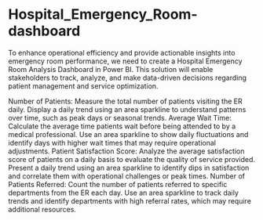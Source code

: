 # Hospital_Emergency_Room-dashboard
To enhance operational efficiency and provide actionable insights into emergency room performance, we need to create a Hospital Emergency Room Analysis Dashboard in Power BI. This solution will enable stakeholders to track, analyze, and make data-driven decisions regarding patient management and service optimization.

Number of Patients:
Measure the total number of patients visiting the ER daily.
Display a daily trend using an area sparkline to understand patterns over time, such as peak days or seasonal trends.
Average Wait Time:
Calculate the average time patients wait before being attended to by a medical professional.
Use an area sparkline to show daily fluctuations and identify days with higher wait times that may require operational adjustments.
Patient Satisfaction Score:
Analyze the average satisfaction score of patients on a daily basis to evaluate the quality of service provided.
Present a daily trend using an area sparkline to identify dips in satisfaction and correlate them with operational challenges or peak times.
Number of Patients Referred:
Count the number of patients referred to specific departments from the ER each day.
Use an area sparkline to track daily trends and identify departments with high referral rates, which may require additional resources.


